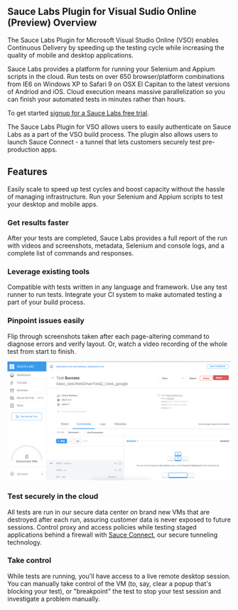 ## Sauce Labs Plugin for Visual Sudio Online (Preview) Overview

The Sauce Labs Plugin for Microsoft Visual Studio Online (VSO) enables Continuous Delivery by speeding up the testing cycle while increasing the quality of mobile and desktop applications.

Sauce Labs provides a platform for running your Selenium and Appium scripts in the cloud. Run tests on over 650 browser/platform combinations from IE6 on Windows XP to Safari 9 on OSX El Capitan to the latest versions of Andriod and iOS. Cloud execution means massive parallelization so you can finish your automated tests in minutes rather than hours. 

To get started [signup for a Sauce Labs free trial](https://saucelabs.com/beta/signup?utm_source=vsip).

The Sauce Labs Plugin for VSO allows users to easily authenticate on Sauce Labs as a part of the VSO build process. The plugin also allows users to launch Sauce Connect - a tunnel that lets customers securely test pre-production apps. 

## Features

Easily scale to speed up test cycles and boost capacity without the hassle of managing infrastructure. Run your Selenium and Appium scripts to test your desktop and mobile apps. 

### Get results faster
After your tests are completed, Sauce Labs provides a full report of the run with videos and screenshots, metadata, Selenium and console logs, and a complete list of commands and responses.

### Leverage existing tools
Compatible with tests written in any language and framework. Use any test runner to run tests. Integrate your CI system to make automated testing a part of your build process.

### Pinpoint issues easily
Flip through screenshots taken after each page-altering command to diagnose errors and verify layout. Or, watch a video recording of the whole test from start to finish.

![hosted](images/test-details.png)

### Test securely in the cloud
All tests are run in our secure data center on brand new VMs that are destroyed after each run, assuring customer data is never exposed to future sessions. Control proxy and access policies while testing staged applications behind a firewall with [Sauce Connect](https://docs.saucelabs.com/reference/sauce-connect/), our secure tunneling technology. 

### Take control
While tests are running, you'll have access to a live remote desktop session. You can manually take control of the VM (to, say, clear a popup that's blocking your test), or "breakpoint" the test to stop your test session and investigate a problem manually.
